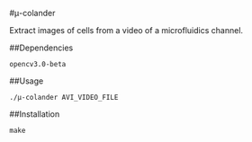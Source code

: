 #μ-colander

Extract images of cells from a video of a microfluidics channel.

##Dependencies
    
    opencv3.0-beta 

##Usage
    
    ./μ-colander AVI_VIDEO_FILE

##Installation

    make

